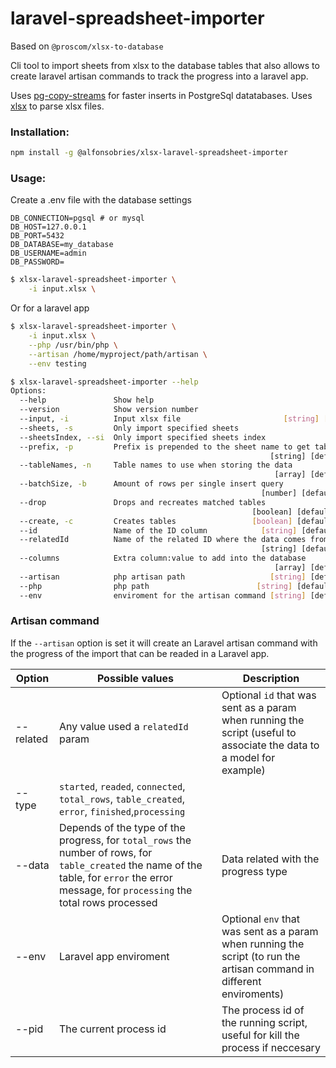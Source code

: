 # laravel-spreadsheet-importer

Based on `@proscom/xlsx-to-database`

Cli tool to import sheets from xlsx to the database tables that also allows to create laravel artisan commands to track the progress into a laravel app.

Uses [pg-copy-streams](https://www.npmjs.com/package/pg-copy-streams) for faster inserts in PostgreSql datatabases. 
Uses [xlsx](https://www.npmjs.com/package/xlsx) to parse xlsx files.

### Installation:

```bash
npm install -g @alfonsobries/xlsx-laravel-spreadsheet-importer
```

### Usage:

Create a .env file with the database settings

```
DB_CONNECTION=pgsql # or mysql
DB_HOST=127.0.0.1
DB_PORT=5432
DB_DATABASE=my_database
DB_USERNAME=admin
DB_PASSWORD=
```

```bash
$ xlsx-laravel-spreadsheet-importer \
    -i input.xlsx \
```

Or for a laravel app

```bash
$ xlsx-laravel-spreadsheet-importer \
    -i input.xlsx \
    --php /usr/bin/php \
    --artisan /home/myproject/path/artisan \
    --env testing
```

```bash
$ xlsx-laravel-spreadsheet-importer --help
Options:
  --help               Show help                                       [boolean]
  --version            Show version number                             [boolean]
  --input, -i          Input xlsx file                       [string] [required]
  --sheets, -s         Only import specified sheets                      [array]
  --sheetsIndex, --si  Only import specified sheets index                [array]
  --prefix, -p         Prefix is prepended to the sheet name to get table name
                                                          [string] [default: ""]
  --tableNames, -n     Table names to use when storing the data
                                                           [array] [default: []]
  --batchSize, -b      Amount of rows per single insert query
                                                        [number] [default: 1000]
  --drop               Drops and recreates matched tables
                                                      [boolean] [default: false]
  --create, -c         Creates tables                 [boolean] [default: false]
  --id                 Name of the ID column            [string] [default: null]
  --relatedId          Name of the related ID where the data comes from
                                                        [string] [default: null]
  --columns            Extra column:value to add into the database
                                                           [array] [default: []]
  --artisan            php artisan path                   [string] [default: ""]
  --php                php path                        [string] [default: "php"]
  --env                enviroment for the artisan command [string] [default: ""]
```

### Artisan command

If the `--artisan` option is set it will create an Laravel artisan command with the progress of the import that can be readed in a Laravel app.

| Option    | Possible values                                              | Description                                                  |
| --------- | ------------------------------------------------------------ | ------------------------------------------------------------ |
| --related | Any value used a `relatedId` param                           | Optional `id` that was sent as a param when running the script (useful to associate the data to a model for example) |
| --type    | `started`, `readed`, `connected`, `total_rows`, `table_created`, `error`, `finished`,`processing` |                                                              |
| --data    | Depends of the type of the progress, for `total_rows` the number of rows, for `table_created` the name of the table, for `error` the error message, for `processing` the total rows processed | Data related with the progress type                          |
| --env     | Laravel app enviroment                                       | Optional `env` that was sent as a param when running the script (to run the artisan command in different enviroments) |
| --pid     | The current process id                                       | The process id of the running script, useful for kill the process if neccesary |